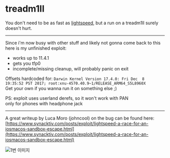 
# treadm1ll
You don't need to be as fast as [lightspeed](https://www.synacktiv.com/posts/exploit/lightspeed-a-race-for-an-iosmacos-sandbox-escape.html), but a run on a treadm1ll surely doesn't hurt.

---
Since i'm now busy with other stuff and likely not gonna come back to this
here is my unfinished exploit:

- works up to 11.4.1
- gets you tfp0
- incomplete/missing cleanup, will probably panic on exit


Offsets hardcoded for:
 ```Darwin Kernel Version 17.4.0: Fri Dec  8 19:35:52 PST 2017; root:xnu-4570.40.9~1/RELEASE_ARM64_S5L8960X```   
Get your own if you wanna run it on something else ;)




PS: exploit uses userland derefs, so it won't work with PAN  
only for phones with headphone jack

---

A great writeup by Luca Moro (johncool) on the bug can be found here:  
[https://www.synacktiv.com/posts/exploit/lightspeed-a-race-for-an-iosmacos-sandbox-escape.html](https://www.synacktiv.com/posts/exploit/lightspeed-a-race-for-an-iosmacos-sandbox-escape.html)



![1번 이미지](./2.jpeg)
